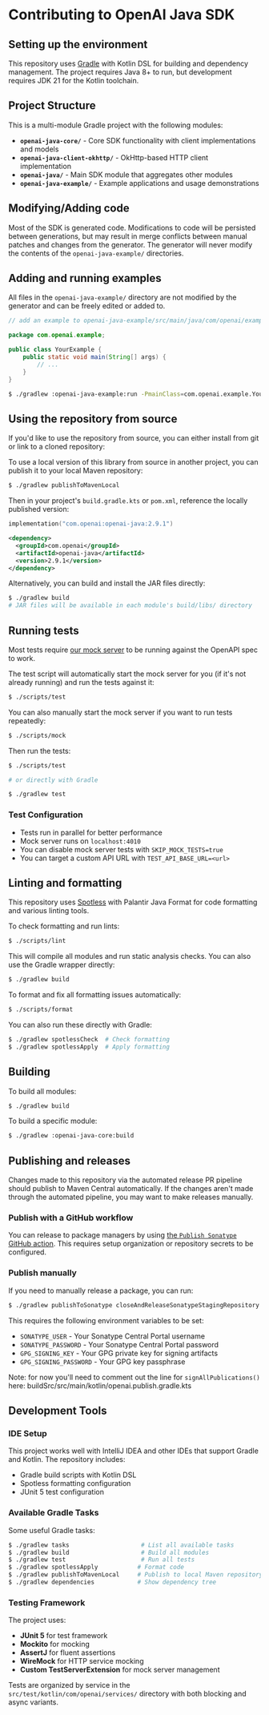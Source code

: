 # Contributing to OpenAI Java SDK

## Setting up the environment

This repository uses [Gradle](https://gradle.org/) with Kotlin DSL for building and dependency management. The project requires Java 8+ to run, but development requires JDK 21 for the Kotlin toolchain.

## Project Structure

This is a multi-module Gradle project with the following modules:

- **`openai-java-core/`** - Core SDK functionality with client implementations and models
- **`openai-java-client-okhttp/`** - OkHttp-based HTTP client implementation
- **`openai-java/`** - Main SDK module that aggregates other modules
- **`openai-java-example/`** - Example applications and usage demonstrations

## Modifying/Adding code

Most of the SDK is generated code. Modifications to code will be persisted between generations, but may
result in merge conflicts between manual patches and changes from the generator. The generator will never
modify the contents of the `openai-java-example/` directories.

## Adding and running examples

All files in the `openai-java-example/` directory are not modified by the generator and can be freely edited or added to.

```java
// add an example to openai-java-example/src/main/java/com/openai/example/<YourExample>.java

package com.openai.example;

public class YourExample {
    public static void main(String[] args) {
        // ...
    }
}
```

```sh
$ ./gradlew :openai-java-example:run -PmainClass=com.openai.example.YourExample
```

## Using the repository from source

If you'd like to use the repository from source, you can either install from git or link to a cloned repository:

To use a local version of this library from source in another project, you can publish it to your local Maven repository:

```sh
$ ./gradlew publishToMavenLocal
```

Then in your project's `build.gradle.kts` or `pom.xml`, reference the locally published version:

```kotlin
implementation("com.openai:openai-java:2.9.1")
```

```xml
<dependency>
  <groupId>com.openai</groupId>
  <artifactId>openai-java</artifactId>
  <version>2.9.1</version>
</dependency>
```

Alternatively, you can build and install the JAR files directly:

```sh
$ ./gradlew build
# JAR files will be available in each module's build/libs/ directory
```

## Running tests

Most tests require [our mock server](https://github.com/stoplightio/prism) to be running against the OpenAPI spec to work.

The test script will automatically start the mock server for you (if it's not already running) and run the tests against it:

```sh
$ ./scripts/test
```

You can also manually start the mock server if you want to run tests repeatedly:

```sh
$ ./scripts/mock
```

Then run the tests:

```sh
$ ./scripts/test

# or directly with Gradle

$ ./gradlew test

```

### Test Configuration

- Tests run in parallel for better performance
- Mock server runs on `localhost:4010`
- You can disable mock server tests with `SKIP_MOCK_TESTS=true`
- You can target a custom API URL with `TEST_API_BASE_URL=<url>`

## Linting and formatting

This repository uses [Spotless](https://github.com/diffplug/spotless) with Palantir Java Format for code formatting and various linting tools.

To check formatting and run lints:

```sh
$ ./scripts/lint
```

This will compile all modules and run static analysis checks. You can also use the Gradle wrapper directly:

```sh
$ ./gradlew build
```

To format and fix all formatting issues automatically:

```sh
$ ./scripts/format
```

You can also run these directly with Gradle:

```sh
$ ./gradlew spotlessCheck  # Check formatting
$ ./gradlew spotlessApply  # Apply formatting
```

## Building

To build all modules:

```sh
$ ./gradlew build
```

To build a specific module:

```sh
$ ./gradlew :openai-java-core:build
```

## Publishing and releases

Changes made to this repository via the automated release PR pipeline should publish to Maven Central automatically. If
the changes aren't made through the automated pipeline, you may want to make releases manually.

### Publish with a GitHub workflow

You can release to package managers by using [the `Publish Sonatype` GitHub action](https://www.github.com/openai/openai-java/actions/workflows/publish-sonatype.yml). This requires setup organization or repository secrets to be configured.

### Publish manually

If you need to manually release a package, you can run:

```sh
$ ./gradlew publishToSonatype closeAndReleaseSonatypeStagingRepository
```

This requires the following environment variables to be set:

- `SONATYPE_USER` - Your Sonatype Central Portal username
- `SONATYPE_PASSWORD` - Your Sonatype Central Portal password
- `GPG_SIGNING_KEY` - Your GPG private key for signing artifacts
- `GPG_SIGNING_PASSWORD` - Your GPG key passphrase

Note: for now you'll need to comment out the line for `signAllPublications()` here: buildSrc/src/main/kotlin/openai.publish.gradle.kts

## Development Tools

### IDE Setup

This project works well with IntelliJ IDEA and other IDEs that support Gradle and Kotlin. The repository includes:

- Gradle build scripts with Kotlin DSL
- Spotless formatting configuration
- JUnit 5 test configuration

### Available Gradle Tasks

Some useful Gradle tasks:

```sh
$ ./gradlew tasks                    # List all available tasks
$ ./gradlew build                    # Build all modules
$ ./gradlew test                     # Run all tests
$ ./gradlew spotlessApply           # Format code
$ ./gradlew publishToMavenLocal     # Publish to local Maven repository
$ ./gradlew dependencies            # Show dependency tree
```

### Testing Framework

The project uses:

- **JUnit 5** for test framework
- **Mockito** for mocking
- **AssertJ** for fluent assertions
- **WireMock** for HTTP service mocking
- **Custom TestServerExtension** for mock server management

Tests are organized by service in the `src/test/kotlin/com/openai/services/` directory with both blocking and async variants.
